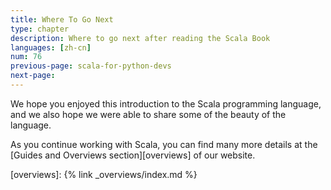 ```yaml
---
title: Where To Go Next
type: chapter
description: Where to go next after reading the Scala Book
languages: [zh-cn]
num: 76
previous-page: scala-for-python-devs
next-page: 
---
```


We hope you enjoyed this introduction to the Scala programming language, and we also hope we were able to share some of the beauty of the language.

As you continue working with Scala, you can find many more details at the
[Guides and Overviews section][overviews] of our website.

[overviews]: {% link _overviews/index.md %}
